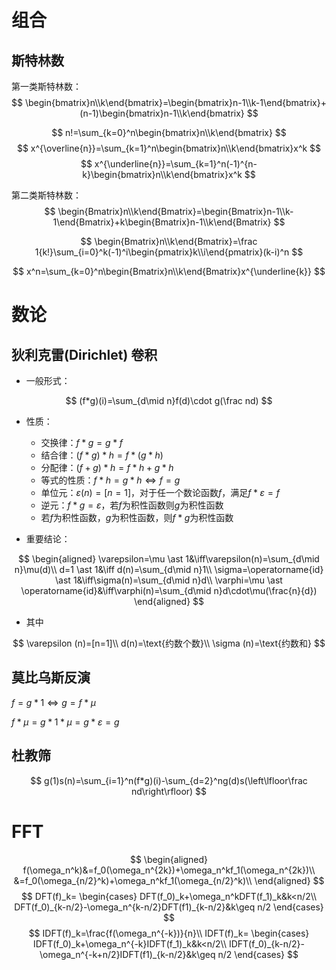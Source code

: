 # 组合

## 斯特林数

第一类斯特林数：
$$
\begin{bmatrix}n\\k\end{bmatrix}=\begin{bmatrix}n-1\\k-1\end{bmatrix}+(n-1)\begin{bmatrix}n-1\\k\end{bmatrix}
$$

$$
n!=\sum_{k=0}^n\begin{bmatrix}n\\k\end{bmatrix}
$$
$$
x^{\overline{n}}=\sum_{k=1}^n\begin{bmatrix}n\\k\end{bmatrix}x^k
$$
$$
x^{\underline{n}}=\sum_{k=1}^n(-1)^{n-k}\begin{bmatrix}n\\k\end{bmatrix}x^k
$$

第二类斯特林数：
$$
\begin{Bmatrix}n\\k\end{Bmatrix}=\begin{Bmatrix}n-1\\k-1\end{Bmatrix}+k\begin{Bmatrix}n-1\\k\end{Bmatrix}
$$

$$
\begin{Bmatrix}n\\k\end{Bmatrix}=\frac 1{k!}\sum_{i=0}^k(-1)^i\begin{pmatrix}k\\i\end{pmatrix}(k-i)^n
$$

$$
x^n=\sum_{k=0}^n\begin{Bmatrix}n\\k\end{Bmatrix}x^{\underline{k}}
$$

# 数论

## 狄利克雷(Dirichlet) 卷积

- 一般形式：

$$
(f*g)(i)=\sum_{d\mid n}f(d)\cdot g(\frac nd)
$$

- 性质：
    - 交换律：$f*g=g*f$
    - 结合律：$(f*g)*h=f*(g*h)$
    - 分配律：$(f+g)*h=f*h+g*h$
    - 等式的性质：$f*h=g*h\iff f=g$
    - 单位元：$\varepsilon(n)=[n=1]$，对于任一个数论函数$f$，满足$f*\varepsilon=f$
    - 逆元：$f*g=\varepsilon$，若$f$为积性函数则$g$为积性函数
    - 若$f$为积性函数，$g$为积性函数，则$f*g$为积性函数

- 重要结论：

$$
\begin{aligned}
\varepsilon=\mu \ast 1&\iff\varepsilon(n)=\sum_{d\mid n}\mu(d)\\
d=1 \ast 1&\iff d(n)=\sum_{d\mid n}1\\
\sigma=\operatorname{id} \ast 1&\iff\sigma(n)=\sum_{d\mid n}d\\
\varphi=\mu \ast \operatorname{id}&\iff\varphi(n)=\sum_{d\mid n}d\cdot\mu(\frac{n}{d})
\end{aligned}
$$

- 其中

$$
\varepsilon (n)=[n=1]\\
d(n)=\text{约数个数}\\
\sigma (n)=\text{约数和}
$$

## 莫比乌斯反演

$f=g*1\iff g=f*\mu$

$f*\mu=g*1*\mu=g*\varepsilon=g$

## 杜教筛
$$
g(1)s(n)=\sum_{i=1}^n(f*g)(i)-\sum_{d=2}^ng(d)s(\left\lfloor\frac nd\right\rfloor)
$$

# FFT

$$
\begin{aligned}
f(\omega_n^k)&=f_0(\omega_n^{2k})+\omega_n^kf_1(\omega_n^{2k})\\
&=f_0(\omega_{n/2}^k)+\omega_n^kf_1(\omega_{n/2}^k)\\
\end{aligned}
$$
$$
DFT(f)_k=
\begin{cases}
DFT(f_0)_k+\omega_n^kDFT(f_1)_k&k<n/2\\
DFT(f_0)_{k-n/2}-\omega_n^{k-n/2}DFT(f1)_{k-n/2}&k\geq n/2
\end{cases}
$$
$$
IDFT(f)_k=\frac{f(\omega_n^{-k})}{n}\\
IDFT(f)_k=
\begin{cases}
IDFT(f_0)_k+\omega_n^{-k}IDFT(f_1)_k&k<n/2\\
IDFT(f_0)_{k-n/2}-\omega_n^{-k+n/2}IDFT(f1)_{k-n/2}&k\geq n/2
\end{cases}
$$